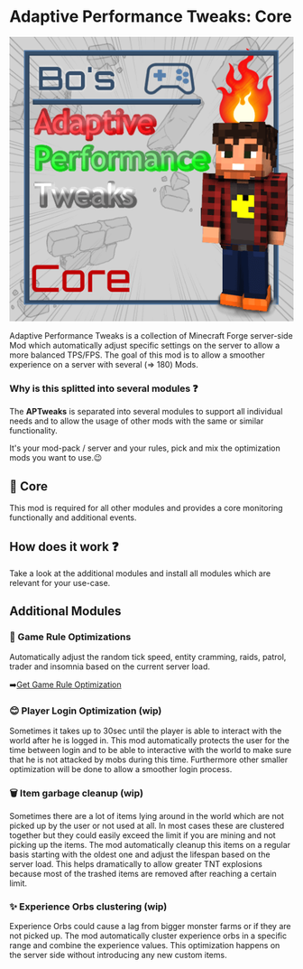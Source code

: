# Adaptive Performance Tweaks: Core

![Adaptive Performance Tweaks: Core][logo]

Adaptive Performance Tweaks is a collection of Minecraft Forge server-side Mod which automatically adjust specific settings on the server to allow a more balanced TPS/FPS.
The goal of this mod is to allow a smoother experience on a server with several (=> 180) Mods.

### Why is this splitted into several modules ❓

The **APTweaks** is separated into several modules to support all individual needs and to allow the usage of other mods with the same or similar functionality.

It's your mod-pack / server and your rules, pick and mix the optimization mods you want to use.😉

## 🔩 Core

This mod is required for all other modules and provides a core monitoring functionally and additional events.

## How does it work ❓

Take a look at the additional modules and install all modules which are relevant for your use-case.

## Additional Modules

### 🔀 Game Rule Optimizations

Automatically adjust the random tick speed, entity cramming, raids, patrol, trader and insomnia based on the current server load.

➡️[Get Game Rule Optimization][gamerules]

### 😊 Player Login Optimization (wip)

Sometimes it takes up to 30sec until the player is able to interact with the world after he is logged in.
This mod automatically protects the user for the time between login and to be able to interactive with the world to make sure that he is not attacked by mobs during this time.
Furthermore other smaller optimization will be done to allow a smoother login process.

### 🗑️ Item garbage cleanup (wip)

Sometimes there are a lot of items lying around in the world which are not picked up by the user or not used at all.
In most cases these are clustered together but they could easily exceed the limit if you are mining and not picking up the items.
The mod automatically cleanup this items on a regular basis starting with the oldest one and adjust the lifespan based on the server load.
This helps dramatically to allow greater TNT explosions because most of the trashed items are removed after reaching a certain limit.

### ✨ Experience Orbs clustering (wip)

Experience Orbs could cause a lag from bigger monster farms or if they are not picked up.
The mod automatically cluster experience orbs in a specific range and combine the experience values.
This optimization happens on the server side without introducing any new custom items.

[logo]: src/main/resources/logo.png
[core]: https://www.curseforge.com/minecraft/mc-mods/adaptive-performance-tweaks-core
[gamerules]: https://www.curseforge.com/minecraft/mc-mods/adaptive-performance-tweaks-gamerules
